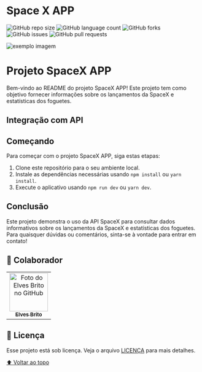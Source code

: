 # Space X APP

<!---Esses são exemplos. Veja https://shields.io para outras pessoas ou para personalizar este conjunto de escudos. Você pode querer incluir dependências, status do projeto e informações de licença aqui--->

![GitHub repo size](https://img.shields.io/github/repo-size/elvesbd/space-frontend?style=for-the-badge)
![GitHub language count](https://img.shields.io/github/languages/count/elvesbd/space-frontend?style=for-the-badge)
![GitHub forks](https://img.shields.io/github/forks/elvesbd/space-frontend?style=for-the-badge)
![GitHub issues](https://img.shields.io/github/issues-raw/elvesbd/space-frontend?style=for-the-badge)
![GitHub pull requests](https://img.shields.io/github/issues-pr/elvesbd/space-frontend?style=for-the-badge)

<img src="https://i.imgur.com/DC6T8S2.png" alt="exemplo imagem">

# Projeto SpaceX APP

Bem-vindo ao README do projeto SpaceX APP! Este projeto tem como objetivo fornecer informações sobre os lançamentos da SpaceX e estatísticas dos foguetes.

## Integração com API

## Começando

Para começar com o projeto SpaceX APP, siga estas etapas:

1. Clone este repositório para o seu ambiente local.
2. Instale as dependências necessárias usando `npm install` ou `yarn install`.
3. Execute o aplicativo usando `npm run dev` ou `yarn dev`.

## Conclusão

Este projeto demonstra o uso da API SpaceX para consultar dados informativos sobre os lançamentos da SpaceX e estatísticas dos foguetes.
Para quaisquer dúvidas ou comentários, sinta-se à vontade para entrar em contato!

## 🤝 Colaborador

<table>
  <tr>
    <td align="center">
      <a href="#">
        <img src="https://github.com/elvesbd.png" width="100px;" alt="Foto do Elves Brito no GitHub"/><br>
        <sub>
          <b>Elves Brito</b>
        </sub>
      </a>
    </td>
  </tr>
</table>

## 📝 Licença

Esse projeto está sob licença. Veja o arquivo [LICENÇA](LICENSE.md) para mais detalhes.

[⬆ Voltar ao topo](#Fincheck)<br>
